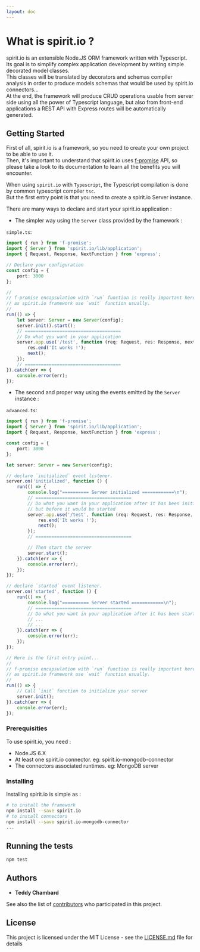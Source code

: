 ```yaml
---
layout: doc
---
```


# What is spirit.io ?

spirit.io is an extensible Node.JS ORM framework written with Typescript.  
Its goal is to simplify complex application development by writing simple decorated model classes.  
This classes will be translated by decorators and schemas compiler analysis in order to produce models schemas that would be used by spirit.io connectors...  
At the end, the framework will produce CRUD operations usable from server side using all the power of Typescript language, but also from front-end applications a REST API with Express routes will be automatically generated.  


## Getting Started

First of all, spirit.io is a framework, so you need to create your own project to be able to use it.  
Then, it's important to understand that spirit.io uses [f-promise](https://github.com/Sage/f-promise) API, so please take a look to its documentation to learn all the benefits you will encounter.  

When using `spirit.io` with `Typescript`, the Typescript compilation is done by common typescript compiler `tsc`.  
But the first entry point is that you need to create a spirit.io Server instance.  

There are many ways to declare and start your spirit.io application :

* The simpler way using the `Server` class provided by the framework :

`simple.ts`:  

```ts
import { run } from 'f-promise';
import { Server } from 'spirit.io/lib/application';
import { Request, Response, NextFunction } from 'express';

// Declare your configuration
const config = {
    port: 3000
};

//
// f-promise encapsulation with `run` function is really important here
// as spirit.io framework use `wait` function usually.
//
run(() => {
    let server: Server = new Server(config);
    server.init().start();
    // ====================================
    // Do what you want in your application
    server.app.use('/test', function (req: Request, res: Response, next: NextFunction) {
        res.end('It works !');
        next();
    });
    // ====================================
}).catch(err => {
    console.error(err);
});
```

* The second and proper way using the events emitted by the `Server` instance :

`advanced.ts`:  

```ts
import { run } from 'f-promise';
import { Server } from 'spirit.io/lib/application';
import { Request, Response, NextFunction } from 'express';

const config = {
    port: 3000
};

let server: Server = new Server(config);

// declare `initialized` event listener.
server.on('initialized', function () {
    run(() => {
        console.log("========== Server initialized ============\n");
        // ====================================
        // Do what you want in your application after it has been initialized, 
        // but before it would be started
        server.app.use('/test', function (req: Request, res: Response, next: NextFunction) {
            res.end('It works !');
            next();
        });
        // ====================================

        // Then start the server
        server.start();
    }).catch(err => {
        console.error(err);
    });
});

// declare `started` event listener.
server.on('started', function () {
    run(() => {
        console.log("========== Server started ============\n");
        // ====================================
        // Do what you want in your application after it has been started
        // ...
        // ...
    }).catch(err => {
        console.error(err);
    });
});

// Here is the first entry point...
//
// f-promise encapsulation with `run` function is really important here
// as spirit.io framework use `wait` function usually.
//
run(() => {
    // Call `init` function to initialize your server
    server.init();
}).catch(err => {
    console.error(err);
});
```


### Prerequisities

To use spirit.io, you need :  
  * Node.JS 6.X
  * At least one spirit.io connector. eg: spirit.io-mongodb-connector
  * The connectors associated runtimes. eg: MongoDB server

### Installing

Installing spirit.io is simple as :  

```sh
# to install the framework
npm install --save spirit.io
# to install connectors
npm install --save spirit.io-mongodb-connector
...
```

## Running the tests

```sh
npm test
```

## Authors

  * **Teddy Chambard** 

See also the list of [contributors](https://github.com/your/project/contributors) who participated in this project.

## License

This project is licensed under the MIT License - see the [LICENSE.md](LICENSE.md) file for details
